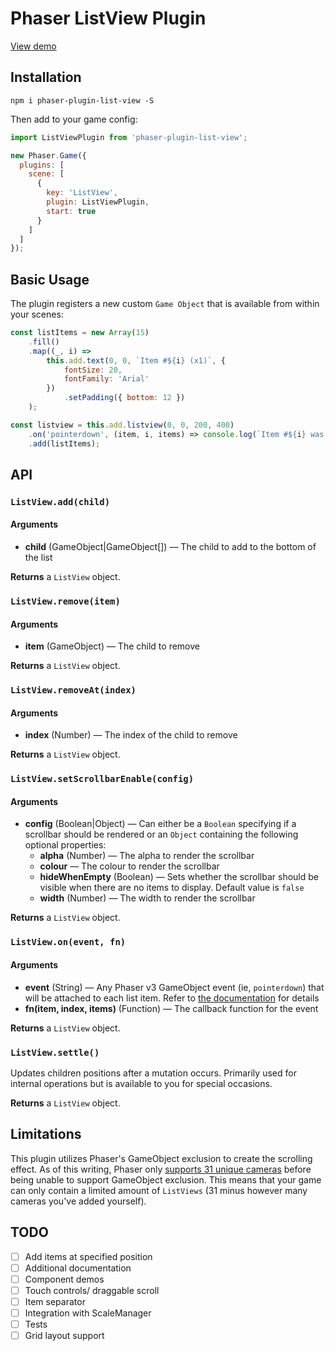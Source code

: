# Phaser ListView Plugin
[View demo](https://iamchristopher.github.io/phaser-plugin-list-view/)

## Installation
```
npm i phaser-plugin-list-view -S
```
Then add to your game config:
```js
import ListViewPlugin from 'phaser-plugin-list-view';

new Phaser.Game({
  plugins: [
    scene: [
      {
        key: 'ListView',
        plugin: ListViewPlugin,
        start: true
      }
    ]
  ]
});
```

## Basic Usage
The plugin registers a new custom `Game Object` that is available from within your scenes:
```js
const listItems = new Array(15)
    .fill()
    .map((_, i) =>
        this.add.text(0, 0, `Item #${i} (x1)`, {
            fontSize: 20,
            fontFamily: 'Arial'
        })
            .setPadding({ bottom: 12 })
    );

const listview = this.add.listview(0, 0, 200, 400)
    .on('pointerdown', (item, i, items) => console.log(`Item #${i} was clicked`))
    .add(listItems);
```

## API

### `ListView.add(child)`
#### Arguments
* **child** (GameObject|GameObject[]) &mdash; The child to add to the bottom of the list

**Returns** a `ListView` object.

### `ListView.remove(item)`
#### Arguments
* **item** (GameObject) &mdash; The child to remove

**Returns** a `ListView` object.

### `ListView.removeAt(index)`
#### Arguments
* **index** (Number) &mdash; The index of the child to remove

**Returns** a `ListView` object.

### `ListView.setScrollbarEnable(config)`
#### Arguments
* **config** (Boolean|Object) &mdash; Can either be a `Boolean` specifying if a scrollbar should be rendered or an `Object` containing the following optional properties:
  * **alpha** (Number) &mdash; The alpha to render the scrollbar  
  * **colour** &mdash; The colour to render the scrollbar
  * **hideWhenEmpty** (Boolean) &mdash; Sets whether the scrollbar should be visible when there are no items to display. Default value is `false`
  * **width** (Number) &mdash; The width to render the scrollbar

**Returns** a `ListView` object.

### `ListView.on(event, fn)`
#### Arguments
* **event** (String) &mdash; Any Phaser v3 GameObject event (ie, `pointerdown`) that will be attached to each list item. Refer to [the documentation](https://photonstorm.github.io/phaser3-docs/index.html) for details 
* **fn(item, index, items)** (Function) &mdash; The callback function for the event

**Returns** a `ListView` object.

### `ListView.settle()`
Updates children positions after a mutation occurs. Primarily used for internal operations but is available to you for special occasions.

**Returns** a `ListView` object.

## Limitations
This plugin utilizes Phaser's GameObject exclusion to create the scrolling effect. As of this writing, Phaser only [supports 31 unique cameras](https://github.com/photonstorm/phaser/blob/master/src/cameras/2d/CameraManager.js#L58-L62) before being unable to support GameObject exclusion. This means that your game can only contain a limited amount of `ListViews` (31 minus however many cameras you've added yourself).

## TODO
- [ ] Add items at specified position
- [ ] Additional documentation
- [ ] Component demos
- [ ] Touch controls/ draggable scroll
- [ ] Item separator
- [ ] Integration with ScaleManager
- [ ] Tests
- [ ] Grid layout support
